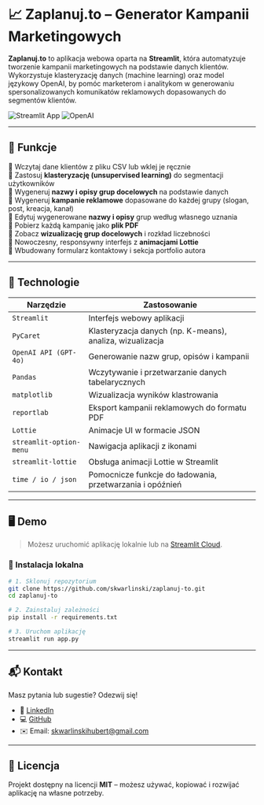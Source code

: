 # 📈 Zaplanuj.to – Generator Kampanii Marketingowych

**Zaplanuj.to** to aplikacja webowa oparta na **Streamlit**, która automatyzuje tworzenie kampanii marketingowych na podstawie danych klientów. Wykorzystuje klasteryzację danych (machine learning) oraz model językowy OpenAI, by pomóc marketerom i analitykom w generowaniu spersonalizowanych komunikatów reklamowych dopasowanych do segmentów klientów.

![Streamlit App](https://img.shields.io/badge/built%20with-Streamlit-blue)
![OpenAI](https://img.shields.io/badge/powered%20by-GPT--4o-green)

---

## 🚀 Funkcje

🔹 Wczytaj dane klientów z pliku CSV lub wklej je ręcznie  
🔹 Zastosuj **klasteryzację (unsupervised learning)** do segmentacji użytkowników  
🔹 Wygeneruj **nazwy i opisy grup docelowych** na podstawie danych  
🔹 Wygeneruj **kampanie reklamowe** dopasowane do każdej grupy (slogan, post, kreacja, kanał)  
🔹 Edytuj wygenerowane **nazwy i opisy** grup według własnego uznania  
🔹 Pobierz każdą kampanię jako **plik PDF**  
🔹 Zobacz **wizualizację grup docelowych** i rozkład liczebności  
🔹 Nowoczesny, responsywny interfejs z **animacjami Lottie**  
🔹 Wbudowany formularz kontaktowy i sekcja portfolio autora

---

## 🧠 Technologie

| Narzędzie | Zastosowanie |
|----------|--------------|
| `Streamlit` | Interfejs webowy aplikacji |
| `PyCaret` | Klasteryzacja danych (np. K-means), analiza, wizualizacja |
| `OpenAI API (GPT-4o)` | Generowanie nazw grup, opisów i kampanii |
| `Pandas` | Wczytywanie i przetwarzanie danych tabelarycznych |
| `matplotlib` | Wizualizacja wyników klastrowania |
| `reportlab` | Eksport kampanii reklamowych do formatu PDF |
| `Lottie` | Animacje UI w formacie JSON |
| `streamlit-option-menu` | Nawigacja aplikacji z ikonami |
| `streamlit-lottie` | Obsługa animacji Lottie w Streamlit |
| `time / io / json` | Pomocnicze funkcje do ładowania, przetwarzania i opóźnień |

---

## 🖥️ Demo

> Możesz uruchomić aplikację lokalnie lub na [Streamlit Cloud](https://zaplanujto.streamlit.app/).

### 🔧 Instalacja lokalna

```bash
# 1. Sklonuj repozytorium
git clone https://github.com/skwarlinski/zaplanuj-to.git
cd zaplanuj-to

# 2. Zainstaluj zależności
pip install -r requirements.txt

# 3. Uruchom aplikację
streamlit run app.py
```
---

## 📬 Kontakt

Masz pytania lub sugestie? Odezwij się!

- 💼 [LinkedIn](https://www.linkedin.com/in/hubert-skwarlinski-895437368/)
- 💻 [GitHub](https://github.com/skwarlinski)
- ✉️ Email: [skwarlinskihubert@gmail.com](mailto:skwarlinskihubert@gmail.com)

---

## 📜 Licencja

Projekt dostępny na licencji **MIT** – możesz używać, kopiować i rozwijać aplikację na własne potrzeby.
